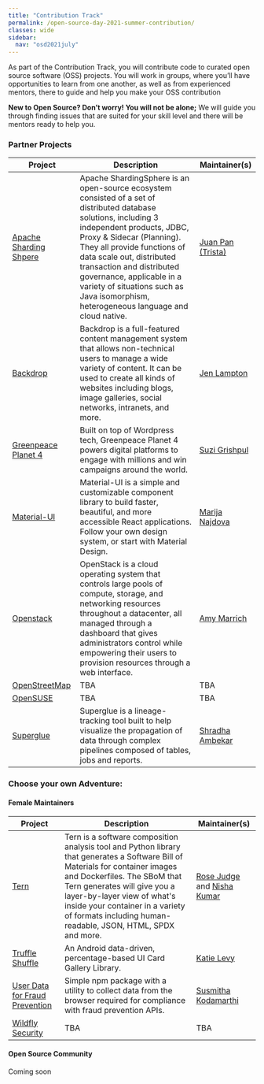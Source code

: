 ```yaml
---
title: "Contribution Track"
permalink: /open-source-day-2021-summer-contribution/
classes: wide
sidebar:
  nav: "osd2021july"
---
```


As part of the Contribution Track, you will contribute code to curated open source software (OSS) projects. You will work in groups, where you’ll have opportunities to learn from one another, as well as from experienced mentors, there to guide and help you make your OSS contribution

**New to Open Source? Don’t worry! You will not be alone;** We will guide you through finding issues that are suited for your skill level and there will be mentors ready to help you. 


### Partner Projects

| Project | Description | Maintainer(s) |
| ------- | ----------- | ------------- |
| [Apache Sharding Shpere](https://github.com/apache/shardingsphere) | Apache ShardingSphere is an open-source ecosystem consisted of a set of distributed database solutions, including 3 independent products, JDBC, Proxy & Sidecar (Planning). They all provide functions of data scale out, distributed transaction and distributed governance, applicable in a variety of situations such as Java isomorphism, heterogeneous language and cloud native. | [Juan Pan (Trista)](https://github.com/tristaZero) |
| [Backdrop](https://github.1/backdrop/backdrop) | Backdrop is a full-featured content management system that allows non-technical users to manage a wide variety of content. It can be used to create all kinds of websites including blogs, image galleries, social networks, intranets, and more. | [Jen Lampton](https://github.com/jenlampton) |
| [Greenpeace Planet 4](https://github.com/greenpeace) | Built on top of Wordpress tech, Greenpeace Planet 4 powers digital platforms to engage with millions and win campaigns around the world. | [Suzi Grishpul](https://github.com/suzi-greenpeace) |
| [Material-UI](https://github.com/mui-org/material-ui) | Material-UI is a simple and customizable component library to build faster, beautiful, and more accessible React applications. Follow your own design system, or start with Material Design. | [Marija Najdova](https://github.com/mnajdova) |
| [Openstack](https://opendev.org/openstack) | OpenStack is a cloud operating system that controls large pools of compute, storage, and networking resources throughout a datacenter, all managed through a dashboard that gives administrators control while empowering their users to provision resources through a web interface. | [Amy Marrich]() |
| [OpenStreetMap](https://github.com/Intuit/Superglue) | TBA | TBA |
| [OpenSUSE](https://github.com/openSUSE) | TBA | TBA |
| [Superglue](https://github.com/Intuit/Superglue) | Superglue is a lineage-tracking tool built to help visualize the propagation of data through complex pipelines composed of tables, jobs and reports. | [Shradha Ambekar](https://github.com/sambekar15) |

### Choose your own Adventure: 

#### Female Maintainers

| Project | Description | Maintainer(s) |
| ------- | ----------- | ------------- |
| [Tern](https://github.com/tern-tools/tern) | Tern is a software composition analysis tool and Python library that generates a Software Bill of Materials for container images and Dockerfiles. The SBoM that Tern generates will give you a layer-by-layer view of what's inside your container in a variety of formats including human-readable, JSON, HTML, SPDX and more. | [Rose Judge](https://github.com/rnjudge) and [Nisha Kumar](https://github.com/nishakm) |
| [Truffle Shuffle](https://github.com/intuit/truffle-shuffle) | An Android data-driven, percentage-based UI Card Gallery Library. | [Katie Levy](https://github.com/katielevy1) |
| [User Data for Fraud Prevention](https://github.com/intuit/user-data-for-fraud-prevention)| Simple npm package with a utility to collect data from the browser required for compliance with fraud prevention APIs. | [Susmitha Kodamarthi](https://github.com/skodamarthi) |
| [Wildfly Security](https://github.com/wildfly-security/wildfly-elytron) | TBA | TBA |

#### Open Source Community

Coming soon


